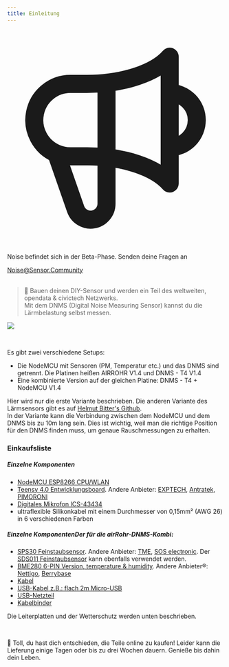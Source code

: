 ```yaml
---
title: Einleitung
---
```


  <div class="max-w-screen-xl mx-auto pt-5">
      <div class="p-2 rounded-lg bg-indigo-100 shadow-lg sm:p-3">
      <div class="flex items-center">
            <span class="p-2 rounded-lg bg-indigo-500">
              <svg class="h-8 w-8 text-white" fill="none" viewBox="0 0 24 24" stroke="currentColor">
                <path stroke-linecap="round" stroke-linejoin="round" stroke-width="2" d="M11 5.882V19.24a1.76 1.76 0 01-3.417.592l-2.147-6.15M18 13a3 3 0 100-6M5.436 13.683A4.001 4.001 0 017 6h1.832c4.1 0 7.625-1.234 9.168-3v14c-1.543-1.766-5.067-3-9.168-3H7a3.988 3.988 0 01-1.564-.317z" />
              </svg>
            </span>
        <div class="flex flex-wrap">
          <div class="flex-wrap flex">
            <p class="pt-1 text-indigo-700 font-medium">
                Noise befindet sich in der Beta-Phase. Senden deine Fragen an</p>
          <a href="mailto:Noise@Sensor.Community" class="ml-1 font-medium underline text-white hover:text-yellow-600">
                  Noise@Sensor.Community</a>
          </div>
           </div>
      </div>
    </div>
  </div>

<br>

> 🚧 Bauen deinen DIY-Sensor und werden ein Teil des weltweiten, opendata & civictech Netzwerks. <br> Mit dem DNMS (Digital Noise Measuring Sensor) kannst du die Lärmbelastung selbst messen.

 <img src="../docs/dnms/dnms-noise-measuring-sensor-kit.jpg" style="display: block; margin: 1em 0" loading="lazy"/>

 <br>

Es gibt zwei verschiedene Setups:  

* Die NodeMCU mit Sensoren (PM, Temperatur etc.) und das DNMS sind getrennt. Die Platinen heißen AIRROHR V1.4 und DNMS - T4 V1.4
* Eine kombinierte Version auf der gleichen Platine: DNMS - T4 + NodeMCU V1.4

Hier wird nur die erste Variante beschrieben. Die anderen Variante des Lärmsensors gibt es auf [Helmut Bitter's Github](https://github.com/hbitter/DNMS/tree/master/Manual).   
In der Variante kann die Verbindung zwischen dem NodeMCU und dem DNMS bis zu 10m lang sein. Dies ist wichtig, weil man die richtige Position für den DNMS finden muss, um genaue Rauschmessungen zu erhalten.

### Einkaufsliste

##### Einzelne Komponenten
* [NodeMCU ESP8266 CPU/WLAN](https://www.aliexpress.com/wholesale?groupsort=1&SortType=price_asc&SearchText=nodemcu+v3+esp8266+ch340)
* [Teensy 4.0 Entwicklungsboard](https://www.pjrc.com/store/teensy40.html). Andere Anbieter: [EXPTECH](https://www.exp-tech.de/plattformen/teensy/9596/teensy-4.0-development-board), [Antratek](https://www.antratek.de/teensy-4-0), [PIMORONI](https://shop.pimoroni.com/products/teensy-4-0-development-board)
* [Digitales Mikrofon ICS-43434](https://www.tindie.com/products/onehorse/ics43434-i2s-digital-microphone/)
* ultraflexible Silikonkabel mit einem Durchmesser von 0,15mm² (AWG 26) in 6 verschiedenen Farben
  <br>


##### Einzelne KomponentenDer für die airRohr-DNMS-Kombi:
* [SPS30 Feinstaubsensor](https://www.sparkfun.com/products/15103). Andere Anbieter: [TME](https://www.tme.eu/de/details/sps30/gassensoren/sensirion/1-101638-10/?brutto=1), [SOS electronic](https://www.soselectronic.de/products/sensirion/sps30-2-304234). Der [SDS011 Feinstaubsensor](https://de.aliexpress.com/wholesale?catId=0&initiative_id=AS_20200813122806&SearchText=sds011) kann ebenfalls verwendet werden.
* [BME280 6-PIN Version, temperature & humidity](https://www.aliexpress.com/wholesale?catId=0&initiative_id=SB_20200308040440&SearchText=bme280+-5V+%2B3.3V). Andere Anbieter®: [Nettigo](https://nettigo.eu/products/module-pressure-humidity-and-temperature-sensor-bosch-bme280), [Berrybase](https://www.berrybase.de/sensoren-module/feuchtigkeit/gy-bme280-breakout-board-3in1-sensor-f-252-r-temperatur-luftfeuchtigkeit-und-luftdruck?c=92)
* [Kabel](http://www.aliexpress.com/wholesale?groupsort=1&SortType=price_asc&SearchText=Dupont+cable+20cm+female-female)
* [USB-Kabel z.B.: flach 2m Micro-USB](https://www.aliexpress.com/wholesale?catId=0&initiative_id=SB_20200308040708&SearchText=micro+usb+flat+cable+2m)
* [USB-Netzteil](https://www.aliexpress.com/wholesale?catId=0&initiative_id=SB_20200308040834&SearchText=single+micro+usb+eu+power+supply)
* [Kabelbinder](https://www.aliexpress.com/wholesale?catId=0&initiative_id=SB_20200308040852&SearchText=cable+straps)

Die Leiterplatten und der Wetterschutz werden unten beschrieben.

<br>

🙌 Toll, du hast dich entschieden, die Teile online zu kaufen! Leider kann die Lieferung einige Tagen oder bis zu drei Wochen dauern. Genieße bis dahin dein Leben.